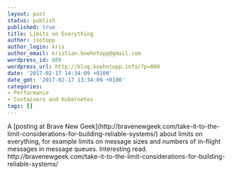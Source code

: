```yaml
---
layout: post
status: publish
published: true
title: Limits on Everything
author: isotopp
author_login: kris
author_email: kristian.koehntopp@gmail.com
wordpress_id: 809
wordpress_url: http://blog.koehntopp.info/?p=809
date: '2017-02-17 14:34:09 +0100'
date_gmt: '2017-02-17 13:34:09 +0100'
categories:
- Performance
- Containers and Kubernetes
tags: []
---
```

<p>A [posting at Brave New Geek](http://bravenewgeek.com/take-it-to-the-limit-considerations-for-building-reliable-systems/) about limits on everything, for example limits on message sizes and numbers of in-flight messages in message queues. Interesting read. http://bravenewgeek.com/take-it-to-the-limit-considerations-for-building-reliable-systems/</p>
